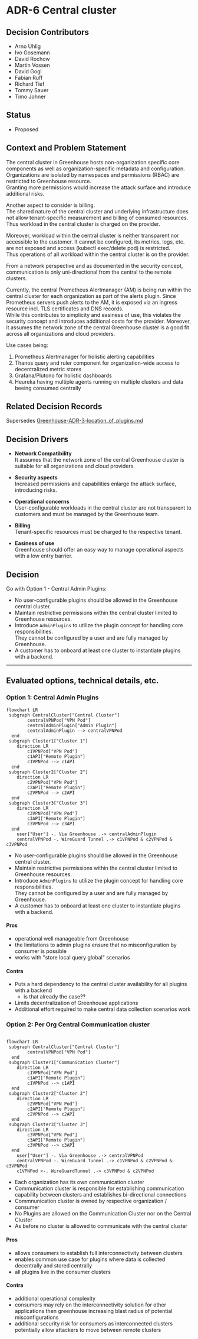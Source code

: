 # ADR-6 Central cluster 

## Decision Contributors

- Arno Uhlig
- Ivo Gosemann
- David Rochow
- Martin Vossen
- David Gogl
- Fabian Ruff
- Richard Tief
- Tommy Sauer
- Timo Johner

## Status

- Proposed

## Context and Problem Statement

The central cluster in Greenhouse hosts non-organization specific core components as well as organization-specific metadata and configuration.
Organizations are isolated by namespaces and permissions (RBAC) are restricted to Greenhouse resource.  
Granting more permissions would increase the attack surface and introduce additional risks.

Another aspect to consider is billing.  
The shared nature of the central cluster and underlying infrastructure does not allow tenant-specific measurement and billing of consumed resources.  
Thus workload in the central cluster is charged on the provider.

Moreover, workload within the central cluster is neither transparent nor accessible to the customer. 
It cannot be configured, its metrics, logs, etc. are not exposed and access (kubectl exec/delete pod) is restricted.  
Thus operations of all workload within the central cluster is on the provider. 

From a network perspective and as documented in the security concept, communication is only uni-directional from the central to the remote clusters.  

Currently, the central Prometheus Alertmanager (AM) is being run within the central cluster for each organization as part of the alerts plugin.
Since Prometheus servers push alerts to the AM, it is exposed via an ingress resource incl. TLS certificates and DNS records.  
While this contributes to simplicity and easiness of use, this violates the security concept and introduces additional costs for the provider. 
Moreover, it assumes the network zone of the central Greenhouse cluster is a good fit across all organizations and cloud providers.  

Use cases being:
1) Prometheus Alertmanager for holistic alerting capabilities
2) Thanos query and ruler component for organization-wide access to decentralized metric stores   
3) Grafana/Plutono for holistic dashboards
4) Heureka having multiple agents running on multiple clusters and data beeing consumed centrally

## Related Decision Records

Supersedes [Greenhouse-ADR-3-location_of_plugins.md](Greenhouse-ADR-3-location_of_plugins.md)

## Decision Drivers

* **Network Compatibility**  
  It assumes that the network zone of the central Greenhouse cluster is suitable for all organizations and cloud providers.

* **Security aspects**  
  Increased permissions and capabilities enlarge the attack surface, introducing risks.

* **Operational concerns**  
  User-configurable workloads in the central cluster are not transparent to customers and must be managed by the Greenhouse team.

* **Billing**  
  Tenant-specific resources must be charged to the respective tenant.

* **Easiness of use**  
  Greenhouse should offer an easy way to manage operational aspects with a low entry barrier.

## Decision

Go with Option 1 - Central Admin Plugins:
  * No user-configurable plugins should be allowed in the Greenhouse central cluster.
  * Maintain restrictive permissions within the central cluster limited to Greenhouse resources.
  * Introduce `AdminPlugins` to utilize the plugin concept for handling core responsibilities.   
    They cannot be configured by a user and are fully managed by Greenhouse.
  * A customer has to onboard at least one cluster to instantiate plugins with a backend.  

---

## Evaluated options, technical details, etc.

### Option 1: Central Admin Plugins

```mermaid
flowchart LR
 subgraph CentralCluster["Central Cluster"]
        centralVPNPod["VPN Pod"]
        centralAdminPlugin["Admin Plugin"]
        centralAdminPlugin --> centralVPNPod  
  end
 subgraph Cluster1["Cluster 1"]
    direction LR
        c1VPNPod["VPN Pod"]
        c1API["Remote Plugin"]
        c1VPNPod --> c1API
  end
 subgraph Cluster2["Cluster 2"]
    direction LR
        c2VPNPod["VPN Pod"]
        c2API["Remote Plugin"]
        c2VPNPod --> c2API
  end
 subgraph Cluster3["Cluster 3"]
    direction LR
        c3VPNPod["VPN Pod"]
        c3API["Remote Plugin"]
        c3VPNPod --> c3API
  end    
    user["User"] -. Via Greenhouse .-> centralAdminPlugin
    centralVPNPod -. WireGuard Tunnel .-> c1VPNPod & c2VPNPod & c3VPNPod
```

* No user-configurable plugins should be allowed in the Greenhouse central cluster.
* Maintain restrictive permissions within the central cluster limited to Greenhouse resources.
* Introduce `AdminPlugins` to utilize the plugin concept for handling core responsibilities.   
  They cannot be configured by a user and are fully managed by Greenhouse.
* A customer has to onboard at least one cluster to instantiate plugins with a backend.

#### Pros

* operational well manageable from Greenhouse
* the limitations to admin plugins ensure that no misconfiguration by consumer is possible
* works with "store local query global" scenarios

#### Contra 

* Puts a hard dependency to the central cluster availability for all plugins with a backend
  * is that already the case??
* Limits decentralization of Greenhouse applications
* Additional effort required to make central data collection scenarios work

### Option 2: Per Org Central Communication cluster

```mermaid

flowchart LR
 subgraph CentralCluster["Central Cluster"]
        centralVPNPod["VPN Pod"]
  end
 subgraph Cluster1["Communication Cluster"]
    direction LR
        c1VPNPod["VPN Pod"]
        c1API["Remote Plugin"]
        c1VPNPod --> c1API
  end
 subgraph Cluster2["Cluster 2"]
    direction LR
        c2VPNPod["VPN Pod"]
        c2API["Remote Plugin"]
        c2VPNPod --> c2API
  end
 subgraph Cluster3["Cluster 3"]
    direction LR
        c3VPNPod["VPN Pod"]
        c3API["Remote Plugin"]
        c3VPNPod --> c3API
  end    
    user["User"] -. Via Greenhouse .-> centralVPNPod
    centralVPNPod -. WireGuard Tunnel .-> c1VPNPod & c2VPNPod & c3VPNPod
    c1VPNPod <-. WireGuardTunnel .-> c3VPNPod & c2VPNPod
```

* Each organization has its own communication cluster
* Communication cluster is responsible for establishing communication capability between clusters and establishes bi-directional connections
* Commnunication cluster is owned by respective organization / consumer
* No Plugins are allowed on the Communication Cluster nor on the Central Cluster
* As before no cluster is allowed to communicate with the central cluster

#### Pros 

* allows consumers to establish full interconnectivity between clusters
* enables common use case for plugins where data is collected decentrally and stored centrally 
* all plugins live in the consumer clusters

#### Contra

* additional operational complexity
* consumers may rely on the interconnectivity solution for other applications then greenhouse increasing blast radius of potential misconfigurations 
* additional security risk for consumers as interconnected clusters potentially allow attackers to move between remote clusters